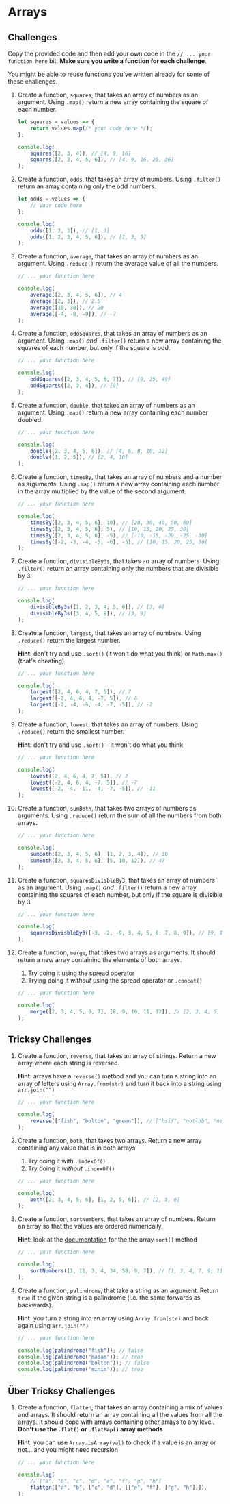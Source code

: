 # Arrays

## Challenges

Copy the provided code and then add your own code in the `// ... your function here` bit. **Make sure you write a function for each challenge**.

You might be able to reuse functions you've written already for some of these challenges.

1) Create a function, `squares`, that takes an array of numbers as an argument. Using `.map()` return a new array containing the square of each number.

    ```javascript
    let squares = values => {
        return values.map(/* your code here */);
    };

    console.log(
        squares([2, 3, 4]), // [4, 9, 16]
        squares([2, 3, 4, 5, 6]), // [4, 9, 16, 25, 36]
    );
    ```

1) Create a function, `odds`, that takes an array of numbers. Using `.filter()` return an array containing only the odd numbers.

    ```javascript
    let odds = values => {
        // your code here
    };

    console.log(
        odds([1, 2, 3]), // [1, 3]
        odds([1, 2, 3, 4, 5, 6]), // [1, 3, 5]
    );
    ```

1) Create a function, `average`, that takes an array of numbers as an argument. Using `.reduce()` return the average value of all the numbers.

    ```javascript
    // ... your function here

    console.log(
        average([2, 3, 4, 5, 6]), // 4
        average([2, 3]), // 2.5
        average([10, 30]), // 20
        average([-4, -8, -9]), // -7
    );
    ```

1) Create a function, `oddSquares`, that takes an array of numbers as an argument. Using `.map()` *and* `.filter()` return a new array containing the squares of each number, but only if the square is odd.

    ```javascript
    // ... your function here

    console.log(
        oddSquares([2, 3, 4, 5, 6, 7]), // [9, 25, 49]
        oddSquares([2, 3, 4]), // [9]
    );
    ```

1) Create a function, `double`, that takes an array of numbers as an argument. Using `.map()` return a new array containing each number doubled.

    ```javascript
    // ... your function here

    console.log(
        double([2, 3, 4, 5, 6]), // [4, 6, 8, 10, 12]
        double([1, 2, 5]), // [2, 4, 10]
    );
    ```

1) Create a function, `timesBy`, that takes an array of numbers and a number as arguments. Using `.map()` return a new array containing each number in the array multiplied by the value of the second argument.

    ```javascript
    // ... your function here

    console.log(
        timesBy([2, 3, 4, 5, 6], 10), // [20, 30, 40, 50, 60]
        timesBy([2, 3, 4, 5, 6], 5), // [10, 15, 20, 25, 30]
        timesBy([2, 3, 4, 5, 6], -5), // [-10, -15, -20, -25, -30]
        timesBy([-2, -3, -4, -5, -6], -5), // [10, 15, 20, 25, 30]
    );
    ```

1) Create a function, `divisibleBy3s`, that takes an array of numbers. Using `.filter()` return an array containing only the numbers that are divisible by 3.

    ```javascript
    // ... your function here

    console.log(
        divisibleBy3s([1, 2, 3, 4, 5, 6]), // [3, 6]
        divisibleBy3s([3, 4, 5, 9]), // [3, 9]
    );
    ```

1) Create a function, `largest`, that takes an array of numbers. Using `.reduce()` return the largest number.

    **Hint**: don't try and use `.sort()` (it won't do what you think) or `Math.max()` (that's cheating)

    ```javascript
    // ... your function here

    console.log(
        largest([2, 4, 6, 4, 7, 5]), // 7
        largest([-2, 4, 6, 4, -7, 5]), // 6
        largest([-2, -4, -6, -4, -7, -5]), // -2
    );
    ```

1) Create a function, `lowest`, that takes an array of numbers. Using `.reduce()` return the smallest number.

    **Hint**: don't try and use `.sort()` - it won't do what you think

    ```javascript
    // ... your function here

    console.log(
        lowest([2, 4, 6, 4, 7, 5]), // 2
        lowest([-2, 4, 6, 4, -7, 5]), // -7
        lowest([-2, -4, -11, -4, -7, -5]), // -11
    );
    ```

1) Create a function, `sumBoth`, that takes two arrays of numbers as arguments. Using `.reduce()` return the sum of all the numbers from both arrays.

    ```javascript
    // ... your function here

    console.log(
        sumBoth([2, 3, 4, 5, 6], [1, 2, 3, 4]), // 30
        sumBoth([2, 3, 4, 5, 6], [5, 10, 12]), // 47
    );
    ```

1) Create a function, `squaresDivisbleBy3`, that takes an array of numbers as an argument. Using `.map()` *and* `.filter()` return a new array containing the squares of each number, but only if the square is divisible by 3.

    ```javascript
    // ... your function here

    console.log(
        squaresDivisbleBy3([-3, -2, -9, 3, 4, 5, 6, 7, 8, 9]), // [9, 81, 9, 36, 81]
    );
    ```

1) Create a function, `merge`, that takes two arrays as arguments. It should return a new array containing the elements of both arrays.

    1. Try doing it using the spread operator
    3. Trying doing it *without* using the spread operator or `.concat()`

    ```javascript
    // ... your function here

    console.log(
        merge([2, 3, 4, 5, 6, 7], [8, 9, 10, 11, 12]), // [2, 3, 4, 5, 6, 7, 8, 9, 10, 11, 12]
    );
    ```

## Tricksy Challenges

1) Create a function, `reverse`, that takes an array of strings. Return a new array where each string is reversed.

    **Hint**: arrays have a `reverse()` method and you can turn a string into an array of letters using `Array.from(str)` and turn it back into a string using `arr.join("")`

    ```javascript
    // ... your function here

    console.log(
        reverse(["fish", "bolton", "green"]), // ["hsif", "notlob", "neerg"]
    );
    ```

1) Create a function, `both`, that takes two arrays. Return a new array containing any value that is in both arrays.

    1. Try doing it with `.indexOf()`
    2. Try doing it *without* `.indexOf()`

    ```javascript
    // ... your function here

    console.log(
        both([2, 3, 4, 5, 6], [1, 2, 5, 6]), // [2, 5, 6]
    );
    ```

1) Create a function, `sortNumbers`, that takes an array of numbers. Return an array so that the values are ordered numerically.

    **Hint**: look at the [documentation](https://developer.mozilla.org/en/docs/Web/JavaScript/Reference/Global_Objects/Array/sort) for the the array `sort()` method

    ```javascript
    // ... your function here

    console.log(
        sortNumbers([1, 11, 3, 4, 34, 58, 9, 7]), // [1, 3, 4, 7, 9, 11, 34, 58]
    );
    ```

1) Create a function, `palindrome`, that take a string as an argument. Return `true` if the given string is a palindrome (i.e. the same forwards as backwards).

    **Hint**: you turn a string into an array using `Array.from(str)` and back again using `arr.join("")`

    ```javascript
    // ... your function here

    console.log(palindrome("fish")); // false
    console.log(palindrome("madam")); // true
    console.log(palindrome("bolton")); // false
    console.log(palindrome("minim")); // true
    ```

## Über Tricksy Challenges

1) Create a function, `flatten`, that takes an array containing a mix of values and arrays. It should return an array containing all the values from all the arrays. It should cope with arrays containing other arrays to any level. **Don't use the `.flat()` or `.flatMap()` array methods**

    **Hint**: you can use `Array.isArray(val)` to check if a value is an array or not... and you might need recursion

    ```javascript
    // ... your function here

    console.log(
        // ["a", "b", "c", "d", "e", "f", "g", "h"]
        flatten(["a", "b", ["c", "d"], [["e", "f"], ["g", "h"]]]),
    );
    ```
